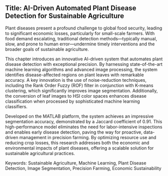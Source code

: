 
## Title: AI-Driven Automated Plant Disease Detection for Sustainable Agriculture

Plant diseases present a profound challenge to global food security, leading to significant economic losses, particularly for small-scale farmers. With food demand escalating, traditional detection methods—typically manual, slow, and prone to human error—undermine timely interventions and the broader goals of sustainable agriculture.

This chapter introduces an innovative AI-driven system that automates plant disease detection with exceptional precision. By harnessing state-of-the-art machine learning algorithms and advanced image processing, the system identifies disease-affected regions on plant leaves with remarkable accuracy. A key innovation is the use of noise-reduction techniques, including the Rank Order Fuzzy (ROF) filter in conjunction with K-means clustering, which significantly improves image segmentation. Additionally, the conversion of leaf images to HSI color spaces enhances disease classification when processed by sophisticated machine learning classifiers.

Developed on the MATLAB platform, the system achieves an impressive segmentation accuracy, demonstrated by a Jaccard coefficient of 0.91. This high-performance model eliminates the need for labor-intensive inspections and enables early disease detection, paving the way for proactive, data-driven management in precision farming. By optimizing resource use and reducing crop losses, this research addresses both the economic and environmental impacts of plant diseases, offering a scalable solution for sustainable agricultural practices.

Keywords: Sustainable Agriculture, Machine Learning, Plant Disease Detection, Image Segmentation, Precision Farming, Economic Sustainability
